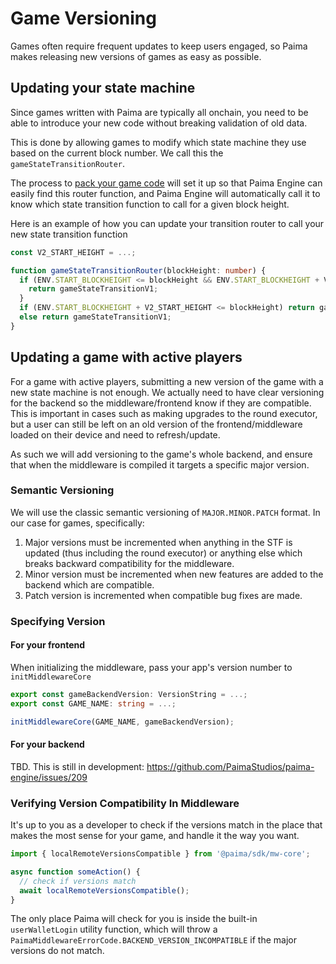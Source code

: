 # Game Versioning

Games often require frequent updates to keep users engaged, so Paima makes releasing new versions of games as easy as possible.

## Updating your state machine

Since games written with Paima are typically all onchain, you need to be able to introduce your new code without breaking validation of old data.

This is done by allowing games to modify which state machine they use based on the current block number. We call this the `gameStateTransitionRouter`.

The process to [pack your game code](../1-setting-up-your-environment/how-to-use-paima-engine#packing-your-game-code) will set it up so that Paima Engine can easily find this router function, and Paima Engine will automatically call it to know which state transition function to call for a given block height.

Here is an example of how you can update your transition router to call your new state transition function
```typescript
const V2_START_HEIGHT = ...;

function gameStateTransitionRouter(blockHeight: number) {
  if (ENV.START_BLOCKHEIGHT <= blockHeight && ENV.START_BLOCKHEIGHT + V2_START_HEIGHT > blockHeight) {
    return gameStateTransitionV1;
  }
  if (ENV.START_BLOCKHEIGHT + V2_START_HEIGHT <= blockHeight) return gameStateTransitionV2;
  else return gameStateTransitionV1;
}
```

## Updating a game with active players

For a game with active players, submitting a new version of the game with a new state machine is not enough. We actually need to have clear versioning for the backend so the middleware/frontend know if they are compatible. This is important in cases such as making upgrades to the round executor, but a user can still be left on an old version of the frontend/middleware loaded on their device and need to refresh/update.

As such we will add versioning to the game's whole backend, and ensure that when the middleware is compiled it targets a specific major version.

### Semantic Versioning

We will use the classic semantic versioning of `MAJOR.MINOR.PATCH` format. In our case for games, specifically:

1. Major versions must be incremented when anything in the STF is updated (thus including the round executor) or anything else which breaks backward compatibility for the middleware.
2. Minor version must be incremented when new features are added to the backend which are compatible.
3. Patch version is incremented when compatible bug fixes are made.

### Specifying Version

#### For your frontend

When initializing the middleware, pass your app's version number to `initMiddlewareCore`

```typescript
export const gameBackendVersion: VersionString = ...;
export const GAME_NAME: string = ...;

initMiddlewareCore(GAME_NAME, gameBackendVersion);
```

#### For your backend

TBD. This is still in development: https://github.com/PaimaStudios/paima-engine/issues/209

### Verifying Version Compatibility In Middleware

It's up to you as a developer to check if the versions match in the place that makes the most sense for your game, and handle it the way you want.

```typescript
import { localRemoteVersionsCompatible } from '@paima/sdk/mw-core';

async function someAction() {
  // check if versions match
  await localRemoteVersionsCompatible();
}
```

The only place Paima will check for you is inside the built-in `userWalletLogin` utility function, which will throw a `PaimaMiddlewareErrorCode.BACKEND_VERSION_INCOMPATIBLE` if the major versions do not match.
